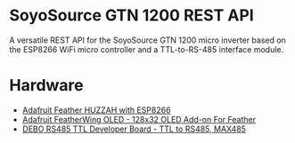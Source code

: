 # SoyoSource GTN 1200 REST API
A versatile REST API for the SoyoSource GTN 1200 micro inverter based on the ESP8266 WiFi micro controller and a TTL-to-RS-485 interface module. 

# Hardware
* [Adafruit Feather HUZZAH with ESP8266](https://www.adafruit.com/product/2821)
* [Adafruit FeatherWing OLED - 128x32 OLED Add-on For Feather](https://www.adafruit.com/product/2900)
* [DEBO RS485 TTL Developer Board - TTL to RS485, MAX485](https://www.reichelt.de/entwicklerboards-ttl-zu-rs485-max485-debo-rs485-ttl-p282703.html)